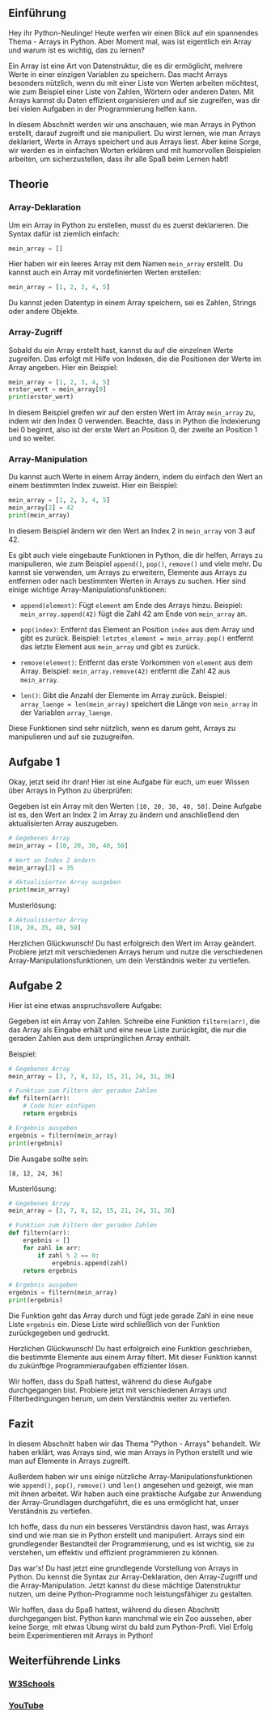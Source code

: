 ## Einführung

Hey ihr Python-Neulinge! Heute werfen wir einen Blick auf ein spannendes Thema - Arrays in Python. Aber Moment mal, was ist eigentlich ein Array und warum ist es wichtig, das zu lernen?

Ein Array ist eine Art von Datenstruktur, die es dir ermöglicht, mehrere Werte in einer einzigen Variablen zu speichern. Das macht Arrays besonders nützlich, wenn du mit einer Liste von Werten arbeiten möchtest, wie zum Beispiel einer Liste von Zahlen, Wörtern oder anderen Daten. Mit Arrays kannst du Daten effizient organisieren und auf sie zugreifen, was dir bei vielen Aufgaben in der Programmierung helfen kann.

In diesem Abschnitt werden wir uns anschauen, wie man Arrays in Python erstellt, darauf zugreift und sie manipuliert. Du wirst lernen, wie man Arrays deklariert, Werte in Arrays speichert und aus Arrays liest. Aber keine Sorge, wir werden es in einfachen Worten erklären und mit humorvollen Beispielen arbeiten, um sicherzustellen, dass ihr alle Spaß beim Lernen habt!

## Theorie

### Array-Deklaration

Um ein Array in Python zu erstellen, musst du es zuerst deklarieren. Die Syntax dafür ist ziemlich einfach:

```python
mein_array = []
```

Hier haben wir ein leeres Array mit dem Namen `mein_array` erstellt. Du kannst auch ein Array mit vordefinierten Werten erstellen:

```python
mein_array = [1, 2, 3, 4, 5]
```

Du kannst jeden Datentyp in einem Array speichern, sei es Zahlen, Strings oder andere Objekte.

### Array-Zugriff

Sobald du ein Array erstellt hast, kannst du auf die einzelnen Werte zugreifen. Das erfolgt mit Hilfe von Indexen, die die Positionen der Werte im Array angeben. Hier ein Beispiel:

```python
mein_array = [1, 2, 3, 4, 5]
erster_wert = mein_array[0]
print(erster_wert)
```

In diesem Beispiel greifen wir auf den ersten Wert im Array `mein_array` zu, indem wir den Index 0 verwenden. Beachte, dass in Python die Indexierung bei 0 beginnt, also ist der erste Wert an Position 0, der zweite an Position 1 und so weiter.

### Array-Manipulation

Du kannst auch Werte in einem Array ändern, indem du einfach den Wert an einem bestimmten Index zuweist. Hier ein Beispiel:

```python
mein_array = [1, 2, 3, 4, 5]
mein_array[2] = 42
print(mein_array)
```

In diesem Beispiel ändern wir den Wert an Index 2 in `mein_array` von 3 auf 42.

Es gibt auch viele eingebaute Funktionen in Python, die dir helfen, Arrays zu manipulieren, wie zum Beispiel `append()`, `pop()`, `remove()` und viele mehr. Du kannst sie verwenden, um Arrays zu erweitern, Elemente aus Arrays zu entfernen oder nach bestimmten Werten in Arrays zu suchen.
Hier sind einige wichtige Array-Manipulationsfunktionen:

- `append(element)`: Fügt `element` am Ende des Arrays hinzu. Beispiel: `mein_array.append(42)` fügt die Zahl 42 am Ende von `mein_array` an.

- `pop(index)`: Entfernt das Element an Position `index` aus dem Array und gibt es zurück. Beispiel: `letztes_element = mein_array.pop()` entfernt das letzte Element aus `mein_array` und gibt es zurück.

- `remove(element)`: Entfernt das erste Vorkommen von `element` aus dem Array. Beispiel: `mein_array.remove(42)` entfernt die Zahl 42 aus `mein_array`.

- `len()`: Gibt die Anzahl der Elemente im Array zurück. Beispiel: `array_laenge = len(mein_array)` speichert die Länge von `mein_array` in der Variablen `array_laenge`.

Diese Funktionen sind sehr nützlich, wenn es darum geht, Arrays zu manipulieren und auf sie zuzugreifen.

## Aufgabe 1

Okay, jetzt seid ihr dran! Hier ist eine Aufgabe für euch, um euer Wissen über Arrays in Python zu überprüfen:

Gegeben ist ein Array mit den Werten `[10, 20, 30, 40, 50]`. Deine Aufgabe ist es, den Wert an Index 2 im Array zu ändern und anschließend den aktualisierten Array auszugeben.

```python
# Gegebenes Array
mein_array = [10, 20, 30, 40, 50]

# Wert an Index 2 ändern
mein_array[2] = 35

# Aktualisierten Array ausgeben
print(mein_array)
```

Musterlösung:

```python
# Aktualisierter Array
[10, 20, 35, 40, 50]
```

Herzlichen Glückwunsch! Du hast erfolgreich den Wert im Array geändert. Probiere jetzt mit verschiedenen Arrays herum und nutze die verschiedenen Array-Manipulationsfunktionen, um dein Verständnis weiter zu vertiefen.

## Aufgabe 2

Hier ist eine etwas anspruchsvollere Aufgabe:

Gegeben ist ein Array von Zahlen. Schreibe eine Funktion `filtern(arr)`, die das Array als Eingabe erhält und eine neue Liste zurückgibt, die nur die geraden Zahlen aus dem ursprünglichen Array enthält.

Beispiel:

```python
# Gegebenes Array
mein_array = [3, 7, 8, 12, 15, 21, 24, 31, 36]

# Funktion zum Filtern der geraden Zahlen
def filtern(arr):
    # Code hier einfügen
    return ergebnis

# Ergebnis ausgeben
ergebnis = filtern(mein_array)
print(ergebnis)
```

Die Ausgabe sollte sein:

```
[8, 12, 24, 36]
```

Musterlösung:

```python
# Gegebenes Array
mein_array = [3, 7, 8, 12, 15, 21, 24, 31, 36]

# Funktion zum Filtern der geraden Zahlen
def filtern(arr):
    ergebnis = []
    for zahl in arr:
        if zahl % 2 == 0:
            ergebnis.append(zahl)
    return ergebnis

# Ergebnis ausgeben
ergebnis = filtern(mein_array)
print(ergebnis)
```

Die Funktion geht das Array durch und fügt jede gerade Zahl in eine neue Liste `ergebnis` ein. Diese Liste wird schließlich von der Funktion zurückgegeben und gedruckt.

Herzlichen Glückwunsch! Du hast erfolgreich eine Funktion geschrieben, die bestimmte Elemente aus einem Array filtert. Mit dieser Funktion kannst du zukünftige Programmieraufgaben effizienter lösen.

Wir hoffen, dass du Spaß hattest, während du diese Aufgabe durchgegangen bist. Probiere jetzt mit verschiedenen Arrays und Filterbedingungen herum, um dein Verständnis weiter zu vertiefen.

## Fazit 
In diesem Abschnitt haben wir das Thema "Python - Arrays" behandelt. Wir haben erklärt, was Arrays sind, wie man Arrays in Python erstellt und wie man auf Elemente in Arrays zugreift. 

Außerdem haben wir uns einige nützliche Array-Manipulationsfunktionen wie `append()`, `pop()`, `remove()` und `len()` angesehen und gezeigt, wie man mit ihnen arbeitet. Wir haben auch eine praktische Aufgabe zur Anwendung der Array-Grundlagen durchgeführt, die es uns ermöglicht hat, unser Verständnis zu vertiefen.

Ich hoffe, dass du nun ein besseres Verständnis davon hast, was Arrays sind und wie man sie in Python erstellt und manipuliert. Arrays sind ein grundlegender Bestandteil der Programmierung, und es ist wichtig, sie zu verstehen, um effektiv und effizient programmieren zu können. 

Das war's! Du hast jetzt eine grundlegende Vorstellung von Arrays in Python. Du kennst die Syntax zur Array-Deklaration, den Array-Zugriff und die Array-Manipulation. Jetzt kannst du diese mächtige Datenstruktur nutzen, um deine Python-Programme noch leistungsfähiger zu gestalten.

Wir hoffen, dass du Spaß hattest, während du diesen Abschnitt durchgegangen bist. Python kann manchmal wie ein Zoo aussehen, aber keine Sorge, mit etwas Übung wirst du bald zum Python-Profi. Viel Erfolg beim Experimentieren mit Arrays in Python!

## Weiterführende Links

### [W3Schools](https://www.w3schools.com/python/python_arrays.asp)

### [YouTube](https://www.youtube.com/watch?v=b6mGCb-OmeA)